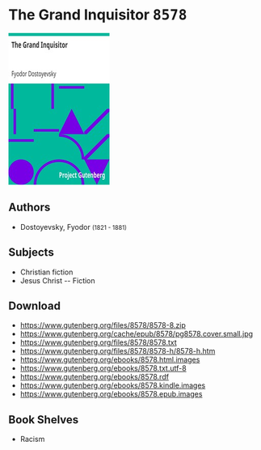 # The Grand Inquisitor <kbd>8578</kbd>

![](./cover.medium.jpg "")

## Authors


 - Dostoyevsky, Fyodor <small>(1821 - 1881)</small>

## Subjects


 - Christian fiction
 - Jesus Christ -- Fiction

## Download


 - https://www.gutenberg.org/files/8578/8578-8.zip
 - https://www.gutenberg.org/cache/epub/8578/pg8578.cover.small.jpg
 - https://www.gutenberg.org/files/8578/8578.txt
 - https://www.gutenberg.org/files/8578/8578-h/8578-h.htm
 - https://www.gutenberg.org/ebooks/8578.html.images
 - https://www.gutenberg.org/ebooks/8578.txt.utf-8
 - https://www.gutenberg.org/ebooks/8578.rdf
 - https://www.gutenberg.org/ebooks/8578.kindle.images
 - https://www.gutenberg.org/ebooks/8578.epub.images

## Book Shelves


 - Racism
